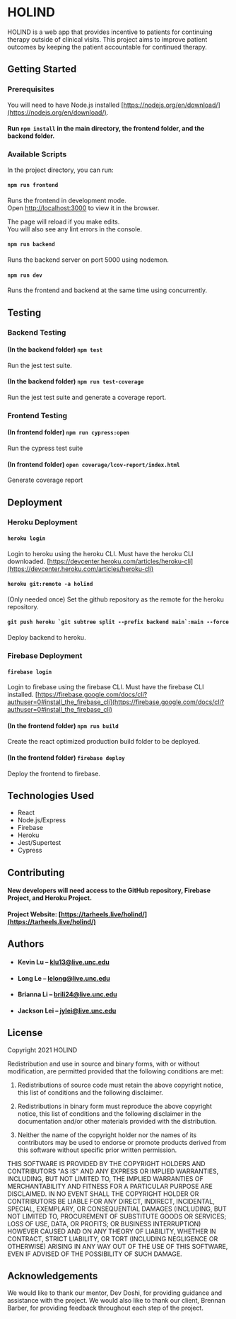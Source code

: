 # HOLIND

HOLIND is a web app that provides incentive to patients for continuing therapy outside of clinical visits. This project aims to improve patient outcomes by keeping the patient accountable for continued therapy.

## Getting Started

### Prerequisites

You will need to have Node.js installed [https://nodejs.org/en/download/](https://nodejs.org/en/download/).

#### Run `npm install` in the main directory, the frontend folder, and the backend folder.

### Available Scripts

In the project directory, you can run:

#### `npm run frontend`

Runs the frontend in development mode.\
Open [http://localhost:3000](http://localhost:3000) to view it in the browser.

The page will reload if you make edits.\
You will also see any lint errors in the console.

#### `npm run backend`

Runs the backend server on port 5000 using nodemon.

#### `npm run dev`

Runs the frontend and backend at the same time using concurrently.

## Testing

### Backend Testing

#### (In the backend folder) `npm test`

Run the jest test suite.

#### (In the backend folder) `npm run test-coverage`

Run the jest test suite and generate a coverage report.

### Frontend Testing

#### (In frontend folder) `npm run cypress:open`

Run the cypress test suite

#### (In frontend folder) `open coverage/lcov-report/index.html`

Generate coverage report

## Deployment

### Heroku Deployment

#### `heroku login`

Login to heroku using the heroku CLI. Must have the heroku CLI downloaded. [https://devcenter.heroku.com/articles/heroku-cli](https://devcenter.heroku.com/articles/heroku-cli)

#### `heroku git:remote -a holind`

(Only needed once) Set the github repository as the remote for the heroku repository.

#### ``git push heroku `git subtree split --prefix backend main`:main --force``

Deploy backend to heroku.

### Firebase Deployment

#### `firebase login`

Login to firebase using the firebase CLI. Must have the firebase CLI installed. [https://firebase.google.com/docs/cli?authuser=0#install_the_firebase_cli](https://firebase.google.com/docs/cli?authuser=0#install_the_firebase_cli)

#### (In the frontend folder) `npm run build`

Create the react optimized production build folder to be deployed.

#### (In the frontend folder) `firebase deploy`

Deploy the frontend to firebase.

## Technologies Used

- React
- Node.js/Express
- Firebase
- Heroku
- Jest/Supertest
- Cypress

## Contributing

#### New developers will need access to the GitHub repository, Firebase Project, and Heroku Project.

#### Project Website: [https://tarheels.live/holind/](https://tarheels.live/holind/)

## Authors

- #### Kevin Lu – klu13@live.unc.edu

- #### Long Le – lelong@live.unc.edu

- #### Brianna Li – brili24@live.unc.edu

- #### Jackson Lei – jylei@live.unc.edu

## License

Copyright 2021 HOLIND

Redistribution and use in source and binary forms, with or without modification, are permitted provided that the following conditions are met:

1. Redistributions of source code must retain the above copyright notice, this list of conditions and the following disclaimer.

2. Redistributions in binary form must reproduce the above copyright notice, this list of conditions and the following disclaimer in the documentation and/or other materials provided with the distribution.

3. Neither the name of the copyright holder nor the names of its contributors may be used to endorse or promote products derived from this software without specific prior written permission.

THIS SOFTWARE IS PROVIDED BY THE COPYRIGHT HOLDERS AND CONTRIBUTORS "AS IS" AND ANY EXPRESS OR IMPLIED WARRANTIES, INCLUDING, BUT NOT LIMITED TO, THE IMPLIED WARRANTIES OF MERCHANTABILITY AND FITNESS FOR A PARTICULAR PURPOSE ARE DISCLAIMED. IN NO EVENT SHALL THE COPYRIGHT HOLDER OR CONTRIBUTORS BE LIABLE FOR ANY DIRECT, INDIRECT, INCIDENTAL, SPECIAL, EXEMPLARY, OR CONSEQUENTIAL DAMAGES (INCLUDING, BUT NOT LIMITED TO, PROCUREMENT OF SUBSTITUTE GOODS OR SERVICES; LOSS OF USE, DATA, OR PROFITS; OR BUSINESS INTERRUPTION) HOWEVER CAUSED AND ON ANY THEORY OF LIABILITY, WHETHER IN CONTRACT, STRICT LIABILITY, OR TORT (INCLUDING NEGLIGENCE OR OTHERWISE) ARISING IN ANY WAY OUT OF THE USE OF THIS SOFTWARE, EVEN IF ADVISED OF THE POSSIBILITY OF SUCH DAMAGE.

## Acknowledgements

We would like to thank our mentor, Dev Doshi, for providing guidance and assistance with the project. We would also like to thank our client, Brennan Barber, for providing feedback throughout each step of the project.
